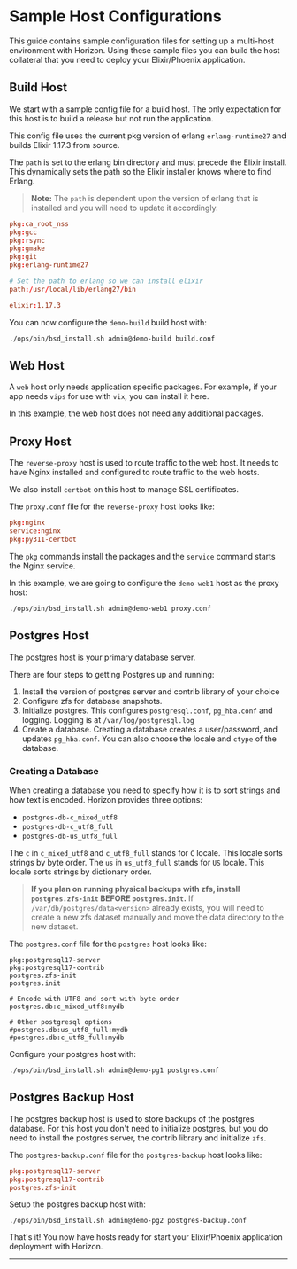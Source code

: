 # Sample Host Configurations

This guide contains sample configuration files for setting up a multi-host environment with Horizon.
Using these sample files you can build the host collateral that you need to deploy your Elixir/Phoenix application.

## Build Host

We start with a sample config file for a build host. 
The only expectation for this host is to build a release but not run the application.

This config file uses the current pkg version of erlang `erlang-runtime27` and builds Elixir 1.17.3 from source.

The `path` is set to the erlang bin directory and must precede the Elixir install.
This dynamically sets the path so the Elixir installer knows where to find Erlang.

> **Note:** The `path` is dependent upon the version of erlang that is installed and you will need to update it accordingly.

```build.conf
pkg:ca_root_nss
pkg:gcc
pkg:rsync
pkg:gmake
pkg:git
pkg:erlang-runtime27

# Set the path to erlang so we can install elixir
path:/usr/local/lib/erlang27/bin

elixir:1.17.3
```

You can now configure the `demo-build` build host with:

```shell
./ops/bin/bsd_install.sh admin@demo-build build.conf
```

## Web Host

A `web` host only needs application specific packages. For example, if your app needs `vips` for use with `vix`, you can install it here.

In this example, the web host does not need any additional packages.

## Proxy Host

The `reverse-proxy` host is used to route traffic to the web host. It needs to have Nginx installed and configured to route traffic to the web hosts.

We also install `certbot` on this host to manage SSL certificates.

The `proxy.conf` file for the `reverse-proxy` host looks like:

```proxy.conf
pkg:nginx
service:nginx
pkg:py311-certbot
```

The `pkg` commands install the packages and the `service` command starts the Nginx service.

In this example, we are going to configure the `demo-web1` host as the proxy host:

```
./ops/bin/bsd_install.sh admin@demo-web1 proxy.conf
```

## Postgres Host

The postgres host is your primary database server.

There are four steps to getting Postgres up and running:

1. Install the version of postgres server and contrib library of your choice
2. Configure zfs for database snapshots.
3. Initialize postgres. This configures `postgresql.conf`, `pg_hba.conf` and logging. Logging is at `/var/log/postgresql.log`
4. Create a database. Creating a database creates a user/password, and updates `pg_hba.conf`. You can also choose the locale and `ctype` of the database.

### Creating a Database

When creating a database you need to specify how it is to sort strings and how text is encoded. Horizon provides three options:

- `postgres-db-c_mixed_utf8`
- `postgres-db-c_utf8_full`
- `postgres-db-us_utf8_full`

The `c` in `c_mixed_utf8` and `c_utf8_full` stands for `C` locale. This locale sorts strings by byte order. The `us` in `us_utf8_full` stands for `US` locale. This locale sorts strings by dictionary order.

> **If you plan on running physical backups with zfs, install `postgres.zfs-init` BEFORE `postgres.init`.** If `/var/db/postgres/data<version>` already exists, you will need to create a new zfs dataset manually and move the data directory to the new dataset.

The `postgres.conf` file for the `postgres` host looks like:

```postgres.con
pkg:postgresql17-server
pkg:postgresql17-contrib
postgres.zfs-init
postgres.init

# Encode with UTF8 and sort with byte order
postgres.db:c_mixed_utf8:mydb

# Other postgresql options
#postgres.db:us_utf8_full:mydb
#postgres.db:c_utf8_full:mydb
```

Configure your postgres host with:

```
./ops/bin/bsd_install.sh admin@demo-pg1 postgres.conf
```

## Postgres Backup Host

The postgres backup host is used to store backups of the postgres database.
For this host you don't need to initialize postgres, but you do need to install the postgres server, the contrib library and initialize `zfs`.

The `postgres-backup.conf` file for the `postgres-backup` host looks like:

```postgres-backup.conf
pkg:postgresql17-server
pkg:postgresql17-contrib
postgres.zfs-init
```

Setup the postgres backup host with:

```
./ops/bin/bsd_install.sh admin@demo-pg2 postgres-backup.conf
```

That's it! You now have hosts ready for start your Elixir/Phoenix application deployment with Horizon.

---

